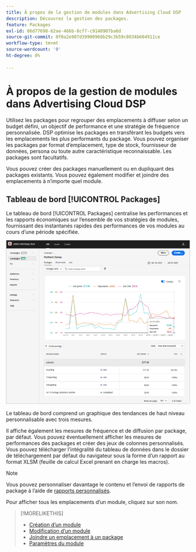 ```yaml
---
title: À propos de la gestion de modules dans Advertising Cloud DSP
description: Découvrez la gestion des packages.
feature: Packages
exl-id: 06d77698-62ae-466b-8cf7-c9148907ba6d
source-git-commit: 0f0a2e907d39900968b29c3b59c8034b604911ce
workflow-type: tm+mt
source-wordcount: '0'
ht-degree: 0%

---
```


# À propos de la gestion de modules dans Advertising Cloud DSP

Utilisez les packages pour regrouper des emplacements à diffuser selon un budget défini, un objectif de performance et une stratégie de fréquence personnalisée. DSP optimise les packages en transférant les budgets vers les emplacements les plus performants du package. Vous pouvez organiser les packages par format d’emplacement, type de stock, fournisseur de données, persona ou toute autre caractéristique reconnaissable. Les packages sont facultatifs.

Vous pouvez créer des packages manuellement ou en dupliquant des packages existants. Vous pouvez également modifier et joindre des emplacements à n’importe quel module.

## Tableau de bord [!UICONTROL Packages]

Le tableau de bord [!UICONTROL Packages] centralise les performances et les rapports économiques sur l’ensemble de vos stratégies de modules, fournissant des instantanés rapides des performances de vos modules au cours d’une période spécifiée.

![Tableau de bord des packages](/help/dsp/assets/package-dashboard.png)

Le tableau de bord comprend un graphique des tendances de haut niveau personnalisable avec trois mesures.

Il affiche également les mesures de fréquence et de diffusion par package, par défaut. Vous pouvez éventuellement afficher les mesures de performances des packages et créer des jeux de colonnes personnalisés. Vous pouvez télécharger l’intégralité du tableau de données dans le dossier de téléchargement par défaut du navigateur sous la forme d’un rapport au format XLSM (feuille de calcul Excel prenant en charge les macros).

>[!NOTE]
>
>Vous pouvez personnaliser davantage le contenu et l’envoi de rapports de package à l’aide de [rapports personnalisés](/help/dsp/reports/report-about.md).

Pour afficher tous les emplacements d’un module, cliquez sur son nom.

>[!MORELIKETHIS]
>
>* [Création d’un module](package-create.md)
>* [Modification d’un module](package-edit.md)
>* [Joindre un emplacement à un package](package-attach-placement.md)
>* [Paramètres du module](package-settings.md)

